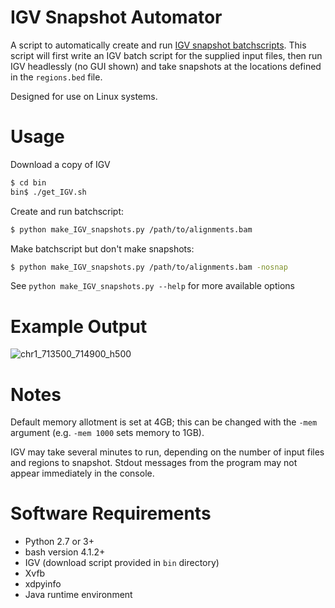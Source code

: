 # IGV Snapshot Automator
A script to automatically create and run [IGV snapshot batchscripts](http://software.broadinstitute.org/software/igv/batch). This script will first write an IGV batch script for the supplied input files, then run IGV headlessly (no GUI shown) and take snapshots at the locations defined in the `regions.bed` file. 

Designed for use on Linux systems.

# Usage
Download a copy of IGV
```bash
$ cd bin
bin$ ./get_IGV.sh
```
Create and run batchscript:
```bash
$ python make_IGV_snapshots.py /path/to/alignments.bam
```

Make batchscript but don't make snapshots:
```bash
$ python make_IGV_snapshots.py /path/to/alignments.bam -nosnap
```

See `python make_IGV_snapshots.py --help` for more available options

# Example Output

![chr1_713500_714900_h500](https://cloud.githubusercontent.com/assets/10505524/23584731/4cf127b4-0138-11e7-838c-a947980c8520.png)

# Notes

Default memory allotment is set at 4GB; this can be changed with the `-mem` argument (e.g. `-mem 1000` sets memory to 1GB). 

IGV may take several minutes to run, depending on the number of input files and regions to snapshot. Stdout messages from the program may not appear immediately in the console. 

# Software Requirements
- Python 2.7 or 3+
- bash version 4.1.2+
- IGV (download script provided in `bin` directory)
- Xvfb
- xdpyinfo
- Java runtime environment
